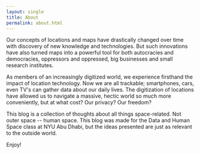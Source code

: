 ```yaml
---
layout: single
title: About
permalink: about.html
---
```


Our concepts of locations and maps have drastically changed over time with discovery of new knowledge and technologies. But such innovations have also turned maps into a powerful tool for both autocracies and democracies, oppressors and oppressed, big businesses and small research institutes.

As members of an increasingly digitized world, we experience firsthand the impact of location technology. Now we are all trackable; smartphones, cars, even TV's can gather data about our daily lives. The digitization of locations have allowed us to navigate a massive, hectic world so much more conveniently, but at what cost? Our privacy? Our freedom?

This blog is a collection of thoughts about all things space-related. Not outer space -- human space. This blog was made for the Data and Human Space class at NYU Abu Dhabi, but the ideas presented are just as relevant to the outside world.

Enjoy!
